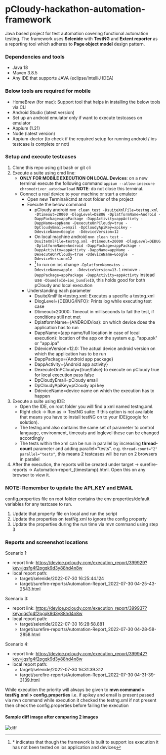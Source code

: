 # pCloudy-hackathon-automation-framework
Java based project for test automation covering functional automation testing. The framework uses **Selenide** with **TestNG** and **Extent reporter** as a reporting tool which adheres to **Page object model** design pattern.

### Dependencies and tools
- Java 18
- Maven 3.8.5 
- Any IDE that supports JAVA (eclipse/IntelliJ IDEA)

### Below tools are required for mobile
- HomeBrew (for mac): Support tool that helps in installing the below tools via CLI
- Android Studio (latest version)
- Set up an android emulator only if want to execute testcases on emulator
- Appium (1.21)
- Node (latest version)
- Appium-doctor (to check if the required setup for running android / ios testcase is complete or not)

### Setup and execute testcases

1. Clone this repo using git bash or git cli
2. Execute a suite using cmd line:
    - **ONLY FOR MOBILE EXECUTION ON LOCAL Devices**: on a new terminal execute the following command ``appium --allow-insecure chromedriver_autodownload`` **NOTE**: do not close this terminal.
    - Connect a real device to your machine or start a emulator
        - Open new Terminal/cmd at root folder of the project
        - Execute the below command
          - pCloudy android
            ``mvn clean test -DsuiteXmlFile=testng.xml -Dtimeout=20000 -DlogLevel=DEBUG -DplatformName=Android -DappPackage=appPackage -DappActivity=appActivty -DappName=appName -DexecuteOnPCloudy=true -DpCloudyEmail=email -DpCloudyApiKey=apikey -DdeviceName=Google  -DdeviceVersion=12``
          - On local machine android
            ``mvn clean test -DsuiteXmlFile=testng.xml -Dtimeout=20000 -DlogLevel=DEBUG -DplatformName=Android -DappPackage=appPackage -DappActivity=appActivty -DappName=appName -DexecuteOnPCloudy=true -DdeviceName=Google  -DdeviceVersion=12``
          - [^1]To run on ios change ``-DplatformName=ios -DdeviceName=apple  -DdeviceVersion=13.1`` remove ``-DappPackage=appPackage -DappActivity=appActivty`` instead use ``-DbundleId=ios_bundleID``, this holds good for both pCloudy and local execution
       - Understanding each parameter
         - DsuiteXmlFile=testng.xml: Executes a specific a testng.xml
         - DlogLevel={DEBUG/INFO}: Prints log while executing test case
         - Dtimeout=20000: Timeout in milliseconds to fail the test, if conditions still not met
         - DplatformName={ANDROID/ios}: on which device does the application has to run
         - DappName={app name/full location in case of local execution}: location of the app on the system e.g. "app.apk" or "app.ipa"
         - DdeviceVersion=12.0: The actual device android version on which the application has to be run
         - DappPackage={Android app package}
         - DappActivity={Android app activity}
         - DexecuteOnPCloudy={true/false} to execute on pCloudy true for local execution pass false
         - DpCloudyEmail=pCloudy email
         - DpCloudyApiKey=pCloudy api key
         - DdeviceName=device name on which the execution has to happen
3. Execute a suite using IDE:
     - Open the IDE, on root folder you will find a xml named testng.xml.
     - Right click -> Run as -> TestNG suite: If this option is not available that means you have to install testNG on to your IDE(google for solution).
     - The testng.xml also contains the same set of parameter to control language, environment, timeouts and loglevel these can be changed accordingly
     - The tests within the xml can be run in parallel by increasing **thread-count** parameter and adding parallel="tests". e.g. `thread-count="2" parallel="tests"`, this means 2 testcases will be run on 2 browsers in parallel 
4. After the execution, the reports will be created under target -> surefire-reports -> Automation-report_{timestamp}.html. Open this on any browser to view it.

### NOTE: Remember to update the API_KEY and EMAIL
config.properties file on root folder contains the env properties/default variables for any testcase to run.
1. Update that property file on local and run the script
2. Update the properties on testNg.xml to ignore the config property
3. Update the properties during the run time via mvn command using step 3

### Reports and screenshot locations

Scenario 1: 
- report link: https://device.pcloudy.com/execution_report/399929?key=jqsfg4f2pgqk9d3y88hd4n8w
- local report path: 
    - target/selenide/2022-07-30 16:25:44.124 
    - target/surefire-reports/Automation-Report_2022-07-30 04-25-43-2543.html

Scenario 3:
- report link: https://device.pcloudy.com/execution_report/399937?key=jqsfg4f2pgqk9d3y88hd4n8w
- local report path:
    - target/selenide/2022-07-30 16:28:58.881
    - target/surefire-reports/Automation-Report_2022-07-30 04-28-58-2858.html

Scenario 4:
- report link: https://device.pcloudy.com/execution_report/399942?key=jqsfg4f2pgqk9d3y88hd4n8w
- local report path:
    - target/selenide/2022-07-30 16:31:39.312
    - target/surefire-reports/Automation-Report_2022-07-30 04-31-39-3139.html

While execution the priority will always be given to **mvn command > testNg.xml > config.properties** 
i.e. if apikey and email is present passed via mvn command while execution it checked the testng.xml if not present then check the config.properties before failing the execution

[^1]: \* indicates that though the framework is built to support ios execution it has not been tested on ios application and devices

#### Sample diff image after comparing 2 images
![diff](https://user-images.githubusercontent.com/49331044/181908403-2df79e03-83a8-447c-8417-d7bbfd4f205a.png)

